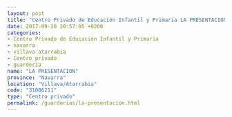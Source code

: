 ```yaml
---
layout: post
title: "Centro Privado de Educación Infantil y Primaria LA PRESENTACION"
date: 2017-09-20 20:57:05 +0200
categories:
- Centro Privado de Educación Infantil y Primaria
- navarra
- villava-atarrabia
- Centro privado
- guarderia
name: "LA PRESENTACION"
province: "Navarra"
location: "Villava/Atarrabia"
code: "31006211"
type: "Centro privado"
permalink: /guarderias/la-presentacion.html
---
```

